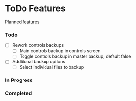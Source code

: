# ToDo Features

Planned features

### Todo

- [ ] Rework controls backups
  - [ ] Main controls backup in controls screen
  - [ ] Toggle controls backup in master backup; default false
- [ ] Additional backup options
  - [ ] Select individual files to backup

### In Progress

### Completed
